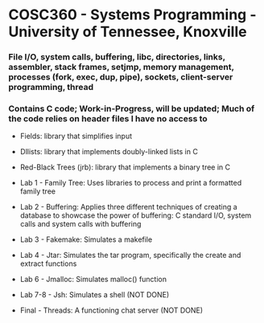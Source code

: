 # COSC360 - Systems Programming - University of Tennessee, Knoxville

### File I/O, system calls, buffering, libc, directories, links, assembler, stack frames, setjmp, memory management, processes (fork, exec, dup, pipe), sockets, client-server programming, thread

### Contains C code; Work-in-Progress, will be updated; Much of the code relies on header files I have no access to

- Fields: library that simplifies input
- Dllists: library that implements doubly-linked lists in C
- Red-Black Trees (jrb): library that implements a binary tree in C

- Lab 1 - Family Tree: Uses libraries to process and print a formatted family tree
- Lab 2 - Buffering: Applies three different techniques of creating a database to showcase the power of buffering: C standard I/O, system calls and system calls with buffering
- Lab 3 - Fakemake: Simulates a makefile
- Lab 4 - Jtar: Simulates the tar program, specifically the create and extract functions
- Lab 6 - Jmalloc: Simulates malloc() function
- Lab 7-8 - Jsh: Simulates a shell (NOT DONE)
- Final - Threads: A functioning chat server (NOT DONE)
